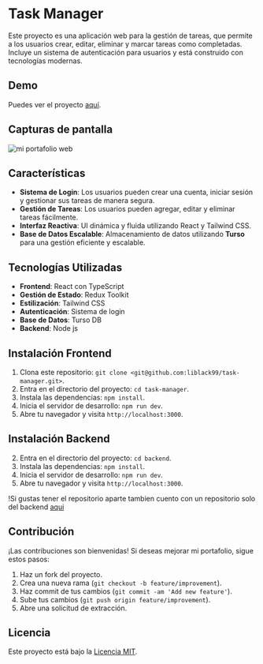 # Task Manager

Este proyecto es una aplicación web para la gestión de tareas, que permite a los usuarios crear, editar, eliminar y marcar tareas como completadas. Incluye un sistema de autenticación para usuarios y está construido con tecnologías modernas.

## Demo

Puedes ver el proyecto [aquí](https://task-manager-app-web.vercel.app/).

## Capturas de pantalla

![mi portafolio web](https://firebasestorage.googleapis.com/v0/b/pelagic-earth-407809.appspot.com/o/proyectos%2Ftask.webp?alt=media&token=e0cdd5b1-0769-4ceb-be7e-053537da32b2)


## **Características**

- **Sistema de Login**: Los usuarios pueden crear una cuenta, iniciar sesión y gestionar sus tareas de manera segura.
- **Gestión de Tareas**: Los usuarios pueden agregar, editar y eliminar tareas fácilmente.
- **Interfaz Reactiva**: UI dinámica y fluida utilizando React y Tailwind CSS.
- **Base de Datos Escalable**: Almacenamiento de datos utilizando **Turso** para una gestión eficiente y escalable.
  
## **Tecnologías Utilizadas**

- **Frontend**: React con TypeScript
- **Gestión de Estado**: Redux Toolkit
- **Estilización**: Tailwind CSS
- **Autenticación**: Sistema de login
- **Base de Datos**: Turso DB
- **Backend**: Node js
  
## **Instalación Frontend**

1. Clona este repositorio: `git clone <git@github.com:liblack99/task-manager.git>`.
2. Entra en el directorio del proyecto: `cd task-manager`.
3. Instala las dependencias: `npm install`.
4. Inicia el servidor de desarrollo: `npm run dev`.
5. Abre tu navegador y visita `http://localhost:3000`.

## **Instalación Backend**
2. Entra en el directorio del proyecto: `cd backend`.
3. Instala las dependencias: `npm install`.
4. Inicia el servidor de desarrollo: `npm run dev`.
5. Abre tu navegador y visita `http://localhost:3000`.

!Si gustas tener el repositorio aparte tambien cuento con un repositorio solo del backend [aqui](https://github.com/liblack99/backend-my-todo)


## Contribución

¡Las contribuciones son bienvenidas! Si deseas mejorar mi portafolio, sigue estos pasos:

1. Haz un fork del proyecto.
2. Crea una nueva rama (`git checkout -b feature/improvement`).
3. Haz commit de tus cambios (`git commit -am 'Add new feature'`).
4. Sube tus cambios (`git push origin feature/improvement`).
5. Abre una solicitud de extracción.

## Licencia

Este proyecto está bajo la [Licencia MIT](LICENSE).
